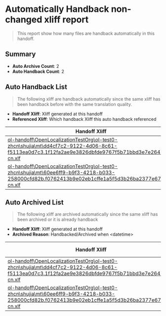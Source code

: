 # Automatically Handback non-changed xliff report
> This report show how many files are handback automatically in this handoff.

## Summary
* **Auto Archive Count**: 2
* **Auto Handback Count**: 2

## Auto Handback List
> The following xliff are handback automatically since the same xliff has been handback before with the same translation quality.

* **Handoff Xliff**: Xliff generated at this handoff
* **Referenced Xliff**: Which handback Xliff this auto handback referenced

| Handoff Xliff | Referenced Xliff | 
| --- | --- | 
| [ol-handoff\OpenLocalizationTestOrg\ol-test0-zhcn\shujia\mt\dd4cf7c2-9122-4d06-8c61-f5113ea0d7c3.1f12fa2ae9e3826dbfde9767f5b71bbd3e7e2647.zh-cn.xlf](https://github.com/OpenLocalizationTestOrg/ol-test0-handoff/blob/071ce3b42c90a2de975970c3869c5c75219a2ffc/ol-handoff/OpenLocalizationTestOrg/ol-test0-zhcn/shujia/mt/dd4cf7c2-9122-4d06-8c61-f5113ea0d7c3.1f12fa2ae9e3826dbfde9767f5b71bbd3e7e2647.zh-cn.xlf) | [ol-handback\OpenLocalizationTestOrg\ol-test0-zhcn\shujia\mt\dd4cf7c2-9122-4d06-8c61-f5113ea0d7c3.1f12fa2ae9e3826dbfde9767f5b71bbd3e7e2647.zh-cn.xlf](https://github.com/OpenLocalizationTestOrg/ol-test0-handback/blob/bf89e323c0469f0d3f053743a5664135518dc923/ol-handback/OpenLocalizationTestOrg/ol-test0-zhcn/shujia/mt/dd4cf7c2-9122-4d06-8c61-f5113ea0d7c3.1f12fa2ae9e3826dbfde9767f5b71bbd3e7e2647.zh-cn.xlf) | 
| [ol-handoff\OpenLocalizationTestOrg\ol-test0-zhcn\shujia\mt\60ee6ff9-b9f3-4218-b033-258000cfd82b.f0762413b9e02eb1cffe1a5f5d3b26ba2377e671.zh-cn.xlf](https://github.com/OpenLocalizationTestOrg/ol-test0-handoff/blob/071ce3b42c90a2de975970c3869c5c75219a2ffc/ol-handoff/OpenLocalizationTestOrg/ol-test0-zhcn/shujia/mt/60ee6ff9-b9f3-4218-b033-258000cfd82b.f0762413b9e02eb1cffe1a5f5d3b26ba2377e671.zh-cn.xlf) | [ol-handback\OpenLocalizationTestOrg\ol-test0-zhcn\shujia\mt\60ee6ff9-b9f3-4218-b033-258000cfd82b.f0762413b9e02eb1cffe1a5f5d3b26ba2377e671.zh-cn.xlf](https://github.com/OpenLocalizationTestOrg/ol-test0-handback/blob/bf89e323c0469f0d3f053743a5664135518dc923/ol-handback/OpenLocalizationTestOrg/ol-test0-zhcn/shujia/mt/60ee6ff9-b9f3-4218-b033-258000cfd82b.f0762413b9e02eb1cffe1a5f5d3b26ba2377e671.zh-cn.xlf) | 

## Auto Archived List
> The following xliff are archived automatically since the same xliff has been archived or it is already handback

* **Handoff Xliff**: Xliff generated at this handoff
* **Archived Reason**: Handbacked/Archived when &lt;datetime&gt;

| Handoff Xliff | Archived Reason | 
| --- | --- | 
| [ol-handoff\OpenLocalizationTestOrg\ol-test0-zhcn\shujia\mt\dd4cf7c2-9122-4d06-8c61-f5113ea0d7c3.1f12fa2ae9e3826dbfde9767f5b71bbd3e7e2647.zh-cn.xlf](https://github.com/OpenLocalizationTestOrg/ol-test0-handoff/blob/071ce3b42c90a2de975970c3869c5c75219a2ffc/ol-handoff/OpenLocalizationTestOrg/ol-test0-zhcn/shujia/mt/dd4cf7c2-9122-4d06-8c61-f5113ea0d7c3.1f12fa2ae9e3826dbfde9767f5b71bbd3e7e2647.zh-cn.xlf) | Handbacked | 
| [ol-handoff\OpenLocalizationTestOrg\ol-test0-zhcn\shujia\mt\60ee6ff9-b9f3-4218-b033-258000cfd82b.f0762413b9e02eb1cffe1a5f5d3b26ba2377e671.zh-cn.xlf](https://github.com/OpenLocalizationTestOrg/ol-test0-handoff/blob/071ce3b42c90a2de975970c3869c5c75219a2ffc/ol-handoff/OpenLocalizationTestOrg/ol-test0-zhcn/shujia/mt/60ee6ff9-b9f3-4218-b033-258000cfd82b.f0762413b9e02eb1cffe1a5f5d3b26ba2377e671.zh-cn.xlf) | Handbacked | 


